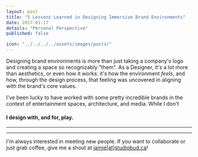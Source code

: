 ```yaml
---
layout: post
title: "5 Lessons Learned in Designing Immersive Brand Environments"
date: 2017-01-17
details: "Personal Perspective"
published: false

icon: "../../../../assets/images/posts/"
---
```


Designing brand environments is more than just taking a company's logo and creating a space so recognizably "them". As a Designer, it's a lot more than aesthetics, or even how it works: it's how the environment <i>feels</i>, and how, through the design process, that feeling was uncovered in aligning with the brand's core values. 

I've been lucky to have worked with some pretty incredible brands in the context of entertainment spaces, architecture, and media. While I don't  

<h4 class="article-subheading">I design with, and for, play. </h4> <!-- Entertainment Design -->
<hr class="xs-thick-hr" align="left">


<hr class="xs-thick-hr" align="left">
I'm always interested in meeting new people. If you want to collaborate or just grab coffee, give me a shout at <a href="mailto:jamie@studiobud.ca?Subject=Hello!" target="_top">jamie[at]studiobud.ca</a>!
